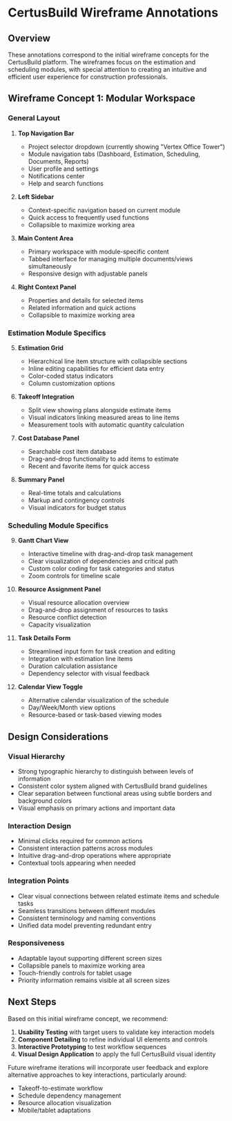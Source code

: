 # CertusBuild Wireframe Annotations

## Overview
These annotations correspond to the initial wireframe concepts for the CertusBuild platform. The wireframes focus on the estimation and scheduling modules, with special attention to creating an intuitive and efficient user experience for construction professionals.

## Wireframe Concept 1: Modular Workspace

### General Layout
1. **Top Navigation Bar**
   - Project selector dropdown (currently showing "Vertex Office Tower")
   - Module navigation tabs (Dashboard, Estimation, Scheduling, Documents, Reports)
   - User profile and settings
   - Notifications center
   - Help and search functions

2. **Left Sidebar**
   - Context-specific navigation based on current module
   - Quick access to frequently used functions
   - Collapsible to maximize working area

3. **Main Content Area**
   - Primary workspace with module-specific content
   - Tabbed interface for managing multiple documents/views simultaneously
   - Responsive design with adjustable panels

4. **Right Context Panel**
   - Properties and details for selected items
   - Related information and quick actions
   - Collapsible to maximize working area

### Estimation Module Specifics

5. **Estimation Grid**
   - Hierarchical line item structure with collapsible sections
   - Inline editing capabilities for efficient data entry
   - Color-coded status indicators
   - Column customization options

6. **Takeoff Integration**
   - Split view showing plans alongside estimate items
   - Visual indicators linking measured areas to line items
   - Measurement tools with automatic quantity calculation

7. **Cost Database Panel**
   - Searchable cost item database
   - Drag-and-drop functionality to add items to estimate
   - Recent and favorite items for quick access

8. **Summary Panel**
   - Real-time totals and calculations
   - Markup and contingency controls
   - Visual indicators for budget status

### Scheduling Module Specifics

9. **Gantt Chart View**
   - Interactive timeline with drag-and-drop task management
   - Clear visualization of dependencies and critical path
   - Custom color coding for task categories and status
   - Zoom controls for timeline scale

10. **Resource Assignment Panel**
    - Visual resource allocation overview
    - Drag-and-drop assignment of resources to tasks
    - Resource conflict detection
    - Capacity visualization

11. **Task Details Form**
    - Streamlined input form for task creation and editing
    - Integration with estimation line items
    - Duration calculation assistance
    - Dependency selector with visual feedback

12. **Calendar View Toggle**
    - Alternative calendar visualization of the schedule
    - Day/Week/Month view options
    - Resource-based or task-based viewing modes

## Design Considerations

### Visual Hierarchy
- Strong typographic hierarchy to distinguish between levels of information
- Consistent color system aligned with CertusBuild brand guidelines
- Clear separation between functional areas using subtle borders and background colors
- Visual emphasis on primary actions and important data

### Interaction Design
- Minimal clicks required for common actions
- Consistent interaction patterns across modules
- Intuitive drag-and-drop operations where appropriate
- Contextual tools appearing when needed

### Integration Points
- Clear visual connections between related estimate items and schedule tasks
- Seamless transitions between different modules
- Consistent terminology and naming conventions
- Unified data model preventing redundant entry

### Responsiveness
- Adaptable layout supporting different screen sizes
- Collapsible panels to maximize working area
- Touch-friendly controls for tablet usage
- Priority information remains visible at all screen sizes

## Next Steps

Based on this initial wireframe concept, we recommend:

1. **Usability Testing** with target users to validate key interaction models
2. **Component Detailing** to refine individual UI elements and controls
3. **Interactive Prototyping** to test workflow sequences
4. **Visual Design Application** to apply the full CertusBuild visual identity

Future wireframe iterations will incorporate user feedback and explore alternative approaches to key interactions, particularly around:
- Takeoff-to-estimate workflow
- Schedule dependency management
- Resource allocation visualization
- Mobile/tablet adaptations